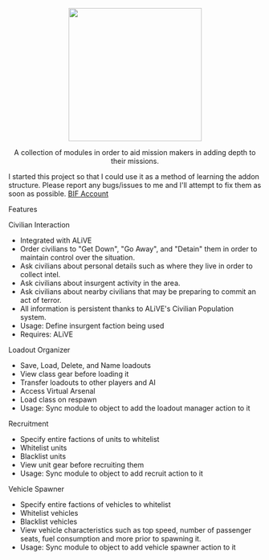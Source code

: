 <p align="center">
    <img src="https://github.com/SpyderBlack723/SpyderAddons/blob/master/images/LogoOfficial.png" width="265">
</p>

<p align="center">
A collection of modules in order to aid mission makers in adding depth to their missions.
</p>

I started this project so that I could use it as a method of learning the addon structure. Please report any bugs/issues to me and I'll attempt to fix them as soon as possible.
[BIF Account](https://forums.bistudio.com/user/802166-spyderblack723/)

Features

Civilian Interaction
  - Integrated with ALiVE
  - Order civilians to "Get Down", "Go Away", and "Detain" them in order to maintain control over the situation.
  - Ask civilians about personal details such as where they live in order to collect intel.
  - Ask civilians about insurgent activity in the area.
  - Ask civilians about nearby civilians that may be preparing to commit an act of terror.
  - All information is persistent thanks to ALiVE's Civilian Population system.
   - Usage: Define insurgent faction being used
   - Requires: ALiVE

Loadout Organizer
  - Save, Load, Delete, and Name loadouts
  - View class gear before loading it
  - Transfer loadouts to other players and AI
  - Access Virtual Arsenal
  - Load class on respawn
   - Usage: Sync module to object to add the loadout manager action to it

Recruitment
  - Specify entire factions of units to whitelist
  - Whitelist units
  - Blacklist units
  - View unit gear before recruiting them
   - Usage: Sync module to object to add recruit action to it

Vehicle Spawner
 - Specify entire factions of vehicles to whitelist
 - Whitelist vehicles
 - Blacklist vehicles
 - View vehicle characteristics such as top speed, number of passenger seats, fuel consumption and more prior to spawning it.
  - Usage: Sync module to object to add vehicle spawner action to it

